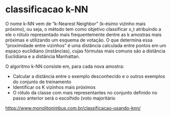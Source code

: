 # classificacao k-NN

O nome k-NN vem de “k-Nearest Neighbor” (k-ésimo vizinho mais próximo), ou seja, o método tem como objetivo classificar x_t atribuindo a ele o rótulo representado mais frequentemente dentre as k amostras mais próximas e utilizando um esquema de votação. O que determina essa “proximidade entre vizinhos” é uma distância calculada entre pontos em um espaço euclidiano (instâncias), cujas fórmulas mais comuns são a distância Euclidiana e a distância Manhattan.

O algoritmo k-NN consiste em, para cada nova amostra:

* Calcular a distância entre o exemplo desconhecido e o outros exemplos do conjunto de treinamento
* Identificar os K vizinhos mais próximos
* O rótulo da classe com mais representantes no conjunto definido no passo anterior será o escolhido (voto majoritário

https://www.monolitonimbus.com.br/classificacao-usando-knn/
